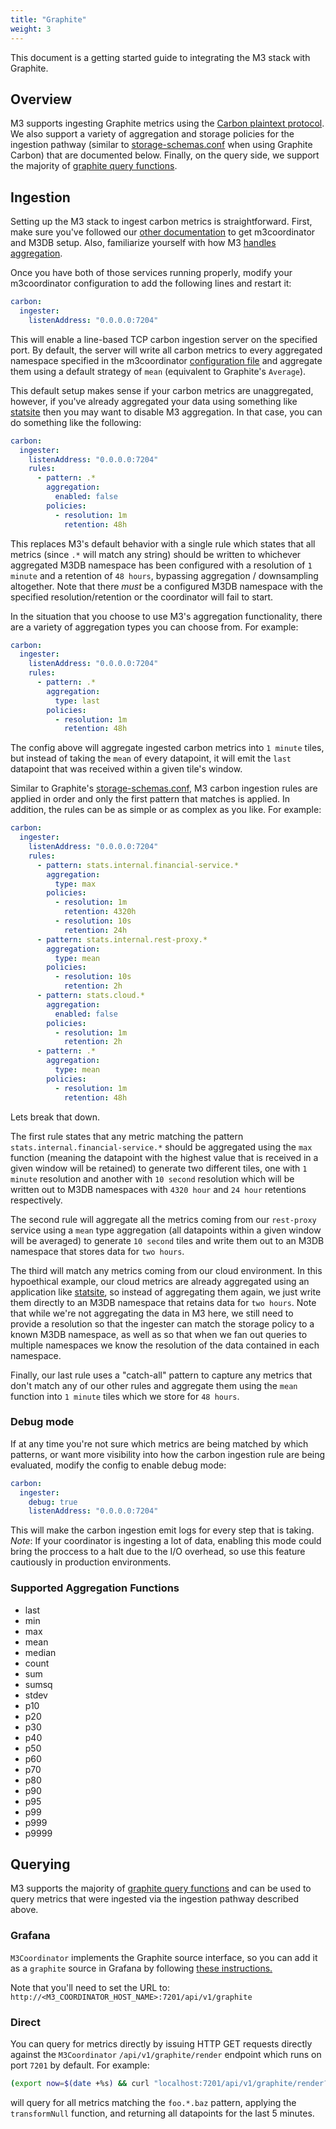 ```yaml
---
title: "Graphite"
weight: 3
---
```


This document is a getting started guide to integrating the M3 stack with Graphite.

## Overview

M3 supports ingesting Graphite metrics using the [Carbon plaintext protocol](https://graphite.readthedocs.io/en/latest/feeding-carbon.html#the-plaintext-protocol). We also support a variety of aggregation and storage policies for the ingestion pathway (similar to [storage-schemas.conf](https://graphite.readthedocs.io/en/latest/config-carbon.html#storage-schemas-conf) when using Graphite Carbon) that are documented below. Finally, on the query side, we support the majority of [graphite query functions](https://graphite.readthedocs.io/en/latest/functions.html).

## Ingestion

Setting up the M3 stack to ingest carbon metrics is straightforward. First, make sure you've followed our [other documentation](/docs/quickstart) to get m3coordinator and M3DB setup. Also, familiarize yourself with how M3 [handles aggregation](/docs/how_to/m3query).

Once you have both of those services running properly, modify your m3coordinator configuration to add the following lines and restart it:

```yaml
carbon:
  ingester:
    listenAddress: "0.0.0.0:7204"
```

This will enable a line-based TCP carbon ingestion server on the specified port. By default, the server will write all carbon metrics to every aggregated namespace specified in the m3coordinator [configuration file](/docs/how_to/m3query) and aggregate them using a default strategy of `mean` (equivalent to Graphite's `Average`).

This default setup makes sense if your carbon metrics are unaggregated, however, if you've already aggregated your data using something like [statsite](https://github.com/statsite/statsite) then you may want to disable M3 aggregation. In that case, you can do something like the following:

```yaml
carbon:
  ingester:
    listenAddress: "0.0.0.0:7204"
    rules:
      - pattern: .*
        aggregation:
          enabled: false
        policies:
          - resolution: 1m
            retention: 48h
```

This replaces M3's default behavior with a single rule which states that all metrics (since `.*` will match any string) should be written to whichever aggregated M3DB namespace has been configured with a resolution of `1 minute` and a retention of `48 hours`, bypassing aggregation / downsampling altogether. Note that there *must* be a configured M3DB namespace with the specified resolution/retention or the coordinator will fail to start.

In the situation that you choose to use M3's aggregation functionality, there are a variety of aggregation types you can choose from. For example:

```yaml
carbon:
  ingester:
    listenAddress: "0.0.0.0:7204"
    rules:
      - pattern: .*
        aggregation:
          type: last
        policies:
          - resolution: 1m
            retention: 48h
```

The config above will aggregate ingested carbon metrics into `1 minute` tiles, but instead of taking the `mean` of every datapoint, it will emit the `last` datapoint that was received within a given tile's window.

Similar to Graphite's [storage-schemas.conf](https://graphite.readthedocs.io/en/latest/config-carbon.html#storage-schemas-conf), M3 carbon ingestion rules are applied in order and only the first pattern that matches is applied. In addition, the rules can be as simple or as complex as you like. For example:

```yaml
carbon:
  ingester:
    listenAddress: "0.0.0.0:7204"
    rules:
      - pattern: stats.internal.financial-service.*
        aggregation:
          type: max
        policies:
          - resolution: 1m
            retention: 4320h
          - resolution: 10s
            retention: 24h
      - pattern: stats.internal.rest-proxy.*
        aggregation:
          type: mean
        policies:
          - resolution: 10s
            retention: 2h
      - pattern: stats.cloud.*
        aggregation:
          enabled: false
        policies:
          - resolution: 1m
            retention: 2h
      - pattern: .*
        aggregation:
          type: mean
        policies:
          - resolution: 1m
            retention: 48h
```

Lets break that down.

The first rule states that any metric matching the pattern `stats.internal.financial-service.*` should be aggregated using the `max` function (meaning the datapoint with the highest value that is received in a given window will be retained) to generate two different tiles, one with `1 minute` resolution and another with `10 second` resolution which will be written out to M3DB namespaces with `4320 hour` and `24 hour` retentions respectively.

The second rule will aggregate all the metrics coming from our `rest-proxy` service using a `mean` type aggregation (all datapoints within a given window will be averaged) to generate `10 second` tiles and write them out to an M3DB namespace that stores data for `two hours`.

The third will match any metrics coming from our cloud environment. In this hypoethical example, our cloud metrics are already aggregated using an application like [statsite](https://github.com/statsite/statsite), so instead of aggregating them again, we just write them directly to an M3DB namespace that retains data for `two hours`. Note that while we're not aggregating the data in M3 here, we still need to provide a resolution so that the ingester can match the storage policy to a known M3DB namespace, as well as so that when we fan out queries to multiple namespaces we know the resolution of the data contained in each namespace.

Finally, our last rule uses a "catch-all" pattern to capture any metrics that don't match any of our other rules and aggregate them using the `mean` function into `1 minute` tiles which we store for `48 hours`.

### Debug mode

If at any time you're not sure which metrics are being matched by which patterns, or want more visibility into how the carbon ingestion rule are being evaluated, modify the config to enable debug mode:

```yaml
carbon:
  ingester:
    debug: true
    listenAddress: "0.0.0.0:7204"
```

This will make the carbon ingestion emit logs for every step that is taking. *Note*: If your coordinator is ingesting a lot of data, enabling this mode could bring the proccess to a halt due to the I/O overhead, so use this feature cautiously in production environments.

### Supported Aggregation Functions

- last
- min
- max
- mean
- median
- count
- sum
- sumsq
- stdev
- p10
- p20
- p30
- p40
- p50
- p60
- p70
- p80
- p90
- p95
- p99
- p999
- p9999

## Querying

M3 supports the majority of [graphite query functions](https://graphite.readthedocs.io/en/latest/functions.html) and can be used to query metrics that were ingested via the ingestion pathway described above.

### Grafana

`M3Coordinator` implements the Graphite source interface, so you can add it as a `graphite` source in Grafana by following [these instructions.](http://docs.grafana.org/features/datasources/graphite/)

Note that you'll need to set the URL to: `http://<M3_COORDINATOR_HOST_NAME>:7201/api/v1/graphite`

### Direct

You can query for metrics directly by issuing HTTP GET requests directly against the `M3Coordinator` `/api/v1/graphite/render` endpoint which runs on port `7201` by default. For example:

```bash
(export now=$(date +%s) && curl "localhost:7201/api/v1/graphite/render?target=transformNull(foo.*.baz)&from=$(($now-300))" | jq .)
```

will query for all metrics matching the `foo.*.baz` pattern, applying the `transformNull` function, and returning all datapoints for the last 5 minutes.
